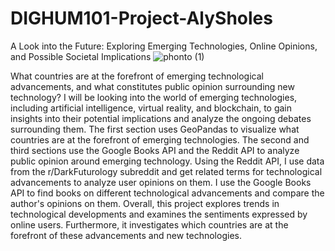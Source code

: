 # DIGHUM101-Project-AlySholes
A Look into the Future: Exploring Emerging Technologies, Online Opinions, and Possible Societal Implications 
![phonto (1)](https://github.com/alyiasholes1/DIGHUM101-Project-AlySholes/assets/111395928/ccf1552a-e278-447a-8e40-36948cd497b9)

What countries are at the forefront of emerging technological advancements, and what constitutes public opinion surrounding new technology?
I will be looking into the world of emerging technologies, including artificial intelligence, virtual reality, 
and blockchain, to gain insights into their potential implications and analyze the ongoing debates surrounding them.
The first section uses GeoPandas to visualize what countries are at the forefront of emerging technologies. The second and third sections use the Google Books API and the Reddit API to analyze public opinion around emerging technology. Using the Reddit API, I use data from the r/DarkFuturology subreddit and get related terms for technological advancements to analyze user opinions on them. I use the Google Books API to find books on different technological advancements and compare the author's opinions on them. Overall, this project explores 
trends in technological developments and examines the sentiments expressed by online users. Furthermore, it investigates which countries are at the 
forefront of these advancements and new technologies. 
